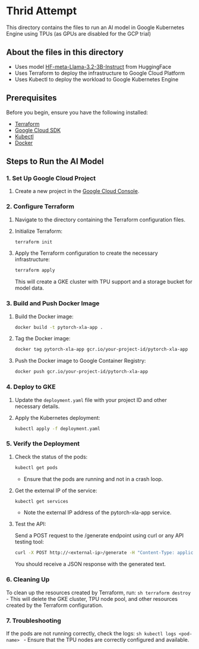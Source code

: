 # Thrid Attempt 

This directory contains the files to run an AI model in Google Kubernetes Engine using TPUs (as GPUs are disabled for the GCP trial) 


## About the files in this directory


- Uses model [HF-meta-Llama-3.2-3B-Instruct](https://huggingface.co/meta-llama/Llama-3.2-3B-Instruct) from HuggingFace
- Uses Terraform to deploy the infrastructure to Google Cloud Platform 
- Uses Kubectl to deploy the workload to Google Kubernetes Engine

## Prerequisites

Before you begin, ensure you have the following installed:
- [Terraform](https://www.terraform.io/downloads.html)
- [Google Cloud SDK](https://cloud.google.com/sdk/docs/install)
- [Kubectl](https://kubernetes.io/docs/tasks/tools/install-kubectl/)
- [Docker](https://www.docker.com/products/docker-desktop)

## Steps to Run the AI Model

### 1. Set Up Google Cloud Project

1. Create a new project in the [Google Cloud Console](https://console.cloud.google.com/).

### 2. Configure Terraform

1. Navigate to the directory containing the Terraform configuration files.
2. Initialize Terraform:
    ```sh
    terraform init
    ```

2. Apply the Terraform configuration to create the necessary infrastructure:
    ```sh
    terraform apply
    ```

    This will create a GKE cluster with TPU support and a storage bucket for model data.
 
### 3. Build and Push Docker Image

1. Build the Docker image:
    ```sh
    docker build -t pytorch-xla-app .
    ```

2. Tag the Docker image:
    ```sh
    docker tag pytorch-xla-app gcr.io/your-project-id/pytorch-xla-app
    ```

3. Push the Docker image to Google Container Registry:
    ```sh
    docker push gcr.io/your-project-id/pytorch-xla-app
    ```

### 4. Deploy to GKE

1. Update the `deployment.yaml` file with your project ID and other necessary details.

2. Apply the Kubernetes deployment:
    ```sh
    kubectl apply -f deployment.yaml
    ```

### 5.  Verify the Deployment
1. Check the status of the pods:
    ```sh
    kubectl get pods
    ```
   - Ensure that the pods are running and not in a crash loop.
2. Get the external IP of the service:
    ```sh
    kubectl get services
    ```
    - Note the external IP address of the pytorch-xla-app service.
3. Test the API:

    Send a POST request to the /generate endpoint using curl or any API testing tool:
    ```sh
    curl -X POST http://<external-ip>/generate -H "Content-Type: application/json" -d '{"input_text": "Hello, world!"}'
    ```
    You should receive a JSON response with the generated text.

### 6. Cleaning Up
To clean up the resources created by Terraform, run:
    ```sh
    terraform destroy
    ```
    - This will delete the GKE cluster, TPU node pool, and other resources created by the Terraform configuration.

### 7. Troubleshooting
If the pods are not running correctly, check the logs:
    ```sh
    kubectl logs <pod-name>
    ```
    - Ensure that the TPU nodes are correctly configured and available.